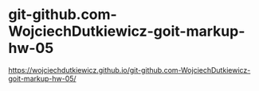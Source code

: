 # git-github.com-WojciechDutkiewicz-goit-markup-hw-05

https://wojciechdutkiewicz.github.io/git-github.com-WojciechDutkiewicz-goit-markup-hw-05/
